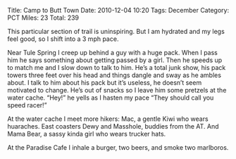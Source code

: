 Title: Camp to Butt Town
Date: 2010-12-04 10:20
Tags: December
Category: PCT
Miles: 23
Total: 239

This particular section of trail is uninspiring. But I am hydrated and my legs feel good, so I shift into a 3 mph pace.

Near Tule Spring I creep up behind a guy with a huge pack. When I pass him he says something about getting passed by a girl. Then he speeds up to match me and I slow down to talk to him. He’s a total junk show, his pack towers three feet over his head and things dangle and sway as he ambles about. I talk to him about his pack but it’s useless, he doesn’t seem motivated to change. He’s out of snacks so I leave him some pretzels at the water cache. “Hey!” he yells as I hasten my pace “They should call you speed racer!”

At the water cache I meet more hikers: Mac, a gentle Kiwi who wears huaraches. East coasters Dewy and Masshole, buddies from the AT. And Mama Bear, a sassy kinda girl who wears trucker hats.

At the Paradise Cafe I inhale a burger, two beers, and smoke two marlboros.
